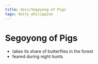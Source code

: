```yaml
---
title: docs/Segoyong of Pigs
tags: deity philippine
---
```


# Segoyong of Pigs
- takes its share of butterflies in the forest
- feared during night hunts
